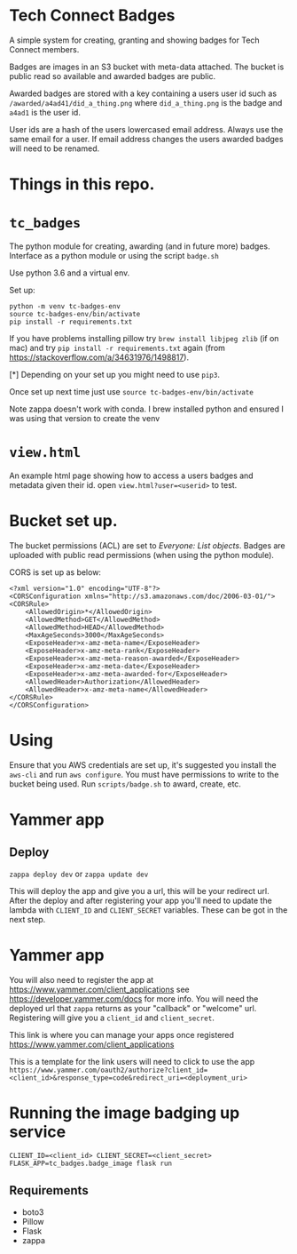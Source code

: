 # Tech Connect Badges

A simple system for creating, granting and showing badges for Tech Connect members.

Badges are images in an S3 bucket with meta-data attached. The bucket is public read so available and awarded badges are public.

Awarded badges are stored with a key containing a users user id such as `/awarded/a4ad41/did_a_thing.png` where `did_a_thing.png` is the badge and `a4ad1` is the user id.

User ids are a hash of the users lowercased email address. Always use the same email for a user. If email address changes the users awarded badges will need to be renamed.

# Things in this repo.

# `tc_badges`

The python module for creating, awarding (and in future more) badges. Interface as a python module or using the script `badge.sh`

Use python 3.6 and a virtual env.

Set up:
```
python -m venv tc-badges-env
source tc-badges-env/bin/activate
pip install -r requirements.txt
```

If you have problems installing pillow try `brew install libjpeg zlib` (if on mac) and try `pip install -r requirements.txt` again (from https://stackoverflow.com/a/34631976/1498817).

[*] Depending on your set up you might need to use `pip3`.

Once set up next time just use  `source tc-badges-env/bin/activate`

Note zappa doesn't work with conda. I brew installed python and ensured I was using that version to create the venv

# `view.html`

An example html  page showing how to access a users badges and metadata given their id. open `view.html?user=<userid>` to test.



# Bucket set up.
The bucket permissions (ACL) are set to *Everyone: List objects*. Badges are uploaded with public read permissions (when using the python module). 

CORS is set up as below:

```
<?xml version="1.0" encoding="UTF-8"?>
<CORSConfiguration xmlns="http://s3.amazonaws.com/doc/2006-03-01/">
<CORSRule>
    <AllowedOrigin>*</AllowedOrigin>
    <AllowedMethod>GET</AllowedMethod>
    <AllowedMethod>HEAD</AllowedMethod>
    <MaxAgeSeconds>3000</MaxAgeSeconds>
    <ExposeHeader>x-amz-meta-name</ExposeHeader>
    <ExposeHeader>x-amz-meta-rank</ExposeHeader>
    <ExposeHeader>x-amz-meta-reason-awarded</ExposeHeader>
    <ExposeHeader>x-amz-meta-date</ExposeHeader>
    <ExposeHeader>x-amz-meta-awarded-for</ExposeHeader>
    <AllowedHeader>Authorization</AllowedHeader>
    <AllowedHeader>x-amz-meta-name</AllowedHeader>
</CORSRule>
</CORSConfiguration>
```

# Using 

Ensure that you AWS credentials are set up, it's suggested you install the `aws-cli` and run `aws configure`. You must have permissions to write to the bucket being used. Run `scripts/badge.sh` to award, create, etc. 

# Yammer app

## Deploy

`zappa deploy dev` or `zappa update dev`

This will deploy the app and give you a url, this will be your redirect url.  After the deploy and after registering your app you'll need to update the lambda with `CLIENT_ID` and `CLIENT_SECRET` variables. These can be got in the next step.


# Yammer app

You will also need to register the app at https://www.yammer.com/client_applications see https://developer.yammer.com/docs for more info. 
You will need the deployed url that `zappa` returns as your "callback" or "welcome" url. 
Registering will give you a `client_id` and `client_secret`.

This link is where you can manage your apps once registered https://www.yammer.com/client_applications 

This is a template for the link users will need to click to use the app `https://www.yammer.com/oauth2/authorize?client_id=<client_id>&response_type=code&redirect_uri=<deployment_uri>`


# Running the image badging up service

`CLIENT_ID=<client_id> CLIENT_SECRET=<client_secret> FLASK_APP=tc_badges.badge_image flask run`



## Requirements
* boto3
* Pillow
* Flask
* zappa